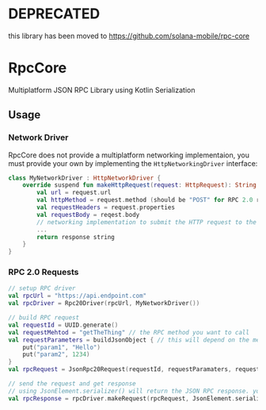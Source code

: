 # DEPRECATED
this library has been moved to https://github.com/solana-mobile/rpc-core

# RpcCore
Multiplatform JSON RPC Library using Kotlin Serialization

## Usage

### Network Driver
RpcCore does not provide a multiplatform networking implementaion, you must provide your own by implementing the `HttpNetworkingDriver` interface: 
```kotlin
class MyNetworkDriver : HttpNetworkDriver {
    override suspend fun makeHttpRequest(request: HttpRequest): String {
        val url = request.url
        val httpMethod = request.method (should be "POST" for RPC 2.0 requests)
        val requestHeaders = request.properties
        val requestBody = reqest.body
        // networking implementation to submit the HTTP request to the url
        ...
        return response string
    }
}
```

### RPC 2.0 Requests
```kotlin
// setup RPC driver
val rpcUrl = "https://api.endpoint.com"
val rpcDriver = Rpc20Driver(rpcUrl, MyNetworkDriver())

// build RPC request
val requestId = UUID.generate()
val requestMehtod = "getTheThing" // the RPC method you want to call
val requestParameters = buildJsonObject { // this will depend on the method you are calling
    put("param1", "Hello")
    put("param2", 1234)
}
val rpcRequest = JsonRpc20Request(requestId, requestParamaters, requestId)

// send the request and get response
// using JsonElement.serializer() will return the JSON RPC response. you can use your own serializer to get back a specific object
val rpcResponse = rpcDriver.makeRequest(rpcRequest, JsonElement.serializer())
```




